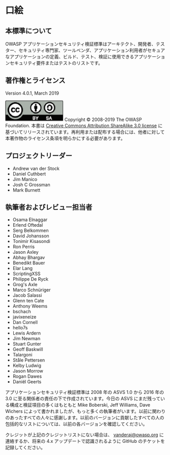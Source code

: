 # 口絵

## 本標準について

OWASP アプリケーションセキュリティ検証標準はアーキテクト、開発者、テスター、セキュリティ専門家、ツールベンダ、アプリケーション利用者がセキュアなアプリケーションの定義、ビルド、テスト、検証に使用できるアプリケーションセキュリティ要件またはテストのリストです。

## 著作権とライセンス

Version 4.0.1, March 2019

![license](../images/license.png)
Copyright © 2008-2019 The OWASP Foundation. 本書は [Creative Commons Attribution ShareAlike 3.0 license](https://creativecommons.org/licenses/by-sa/3.0/) に基づいてリリースされています。再利用または配布する場合には、他者に対して本著作物のライセンス条項を明らかにする必要があります。

## プロジェクトリーダー

- Andrew van der Stock
- Daniel Cuthbert
- Jim Manico
- Josh C Grossman
- Mark Burnett

## 執筆者およびレビュー担当者

- Osama Elnaggar
- Erlend Oftedal
- Serg Belkommen
- David Johansson
- Tonimir Kisasondi
- Ron Perris
- Jason Axley
- Abhay Bhargav
- Benedikt Bauer
- Elar Lang
- ScriptingXSS
- Philippe De Ryck
- Grog's Axle
- Marco Schnüriger
- Jacob Salassi
- Glenn ten Cate
- Anthony Weems
- bschach
- javixeneize
- Dan Cornell
- hello7s
- Lewis Ardern
- Jim Newman
- Stuart Gunter
- Geoff Baskwill
- Talargoni
- Ståle Pettersen
- Kelby Ludwig
- Jason Morrow
- Rogan Dawes
- Daniël Geerts

アプリケーションセキュリティ検証標準は 2008 年の ASVS 1.0 から 2016 年の 3.0 に至る関係者の責任の下で作成されています。今日の ASVS にまだ残っている構成と検証項目の多くはもともと Mike Boberski, Jeff Williams, Dave Wichers によって書かれましたが、もっと多くの執筆者がいます。以前に関わりのあったすべての人々に感謝します。以前のバージョンに貢献したすべての人の包括的なリストについては、以前の各バージョンを確認してください。

クレジットが上記のクレジットリストにない場合は、 vanderaj@owasp.org に連絡するか、将来の 4.x アップデートで認識されるように GitHub のチケットを記録してください。
